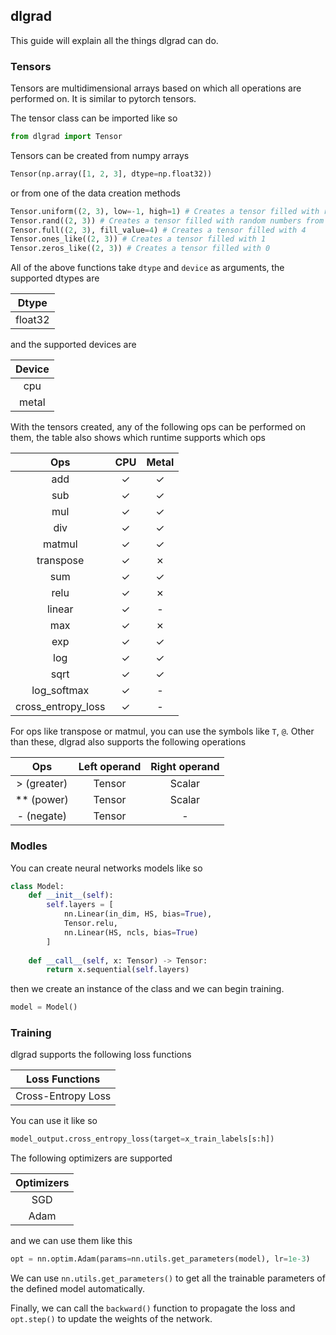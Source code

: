 ## dlgrad

This guide will explain all the things dlgrad can do.

### Tensors

Tensors are multidimensional arrays based on which all operations are performed on. It is similar to pytorch tensors.

The tensor class can be imported like so

```python
from dlgrad import Tensor
```

Tensors can be created from numpy arrays

```python
Tensor(np.array([1, 2, 3], dtype=np.float32))
```

or from one of the data creation methods

```python
Tensor.uniform((2, 3), low=-1, high=1) # Creates a tensor filled with random numbers from a uniform distribution on the interval [low, high)
Tensor.rand((2, 3)) # Creates a tensor filled with random numbers from a uniform distribution on the interval [0, 1)
Tensor.full((2, 3), fill_value=4) # Creates a tensor filled with 4
Tensor.ones_like((2, 3)) # Creates a tensor filled with 1
Tensor.zeros_like((2, 3)) # Creates a tensor filled with 0
```

All of the above functions take ```dtype``` and ```device``` as arguments, the supported dtypes are

| Dtype |
| :---: |
| float32 |

and the supported devices are

| Device |
| :---: |
| cpu |
| metal |

With the tensors created, any of the following ops can be performed on them, the table also shows which runtime supports which ops

| Ops | CPU | Metal |
| :---: | :---: | :---: |
| add | &check; | &check;|
| sub | &check; | &check; | 
| mul | &check; | &check; |
| div | &check; | &check; | 
| matmul | &check; | &check; | 
| transpose | &check; | &cross; |
| sum | &check; | &check; |
| relu | &check; | &cross; |
| linear | &check; | - |
| max | &check; | &cross; |
| exp | &check; | &check; |
| log | &check; | &check; |
| sqrt | &check; | &check; |
| log_softmax | &check; |  - |
| cross_entropy_loss | &check; | - | 

For ops like transpose or matmul, you can use the symbols like ```T```, ```@```. Other than these, dlgrad also supports the following operations


| Ops | Left operand | Right operand |
| :---: | :---: | :---: |
| > (greater) | Tensor | Scalar |
| ** (power) | Tensor | Scalar |
| - (negate) | Tensor | - |

### Modles

You can create neural networks models like so

```python
class Model:
    def __init__(self):
        self.layers = [
            nn.Linear(in_dim, HS, bias=True),
            Tensor.relu,
            nn.Linear(HS, ncls, bias=True)
        ]
    
    def __call__(self, x: Tensor) -> Tensor: 
        return x.sequential(self.layers)
```

then we create an instance of the class and we can begin training.

```python
model = Model()
```

### Training

dlgrad supports the following loss functions

| Loss Functions |
| :---: |
| Cross-Entropy Loss |

You can use it like so

```python
model_output.cross_entropy_loss(target=x_train_labels[s:h])
```

The following optimizers are supported

| Optimizers |
| :---: |
| SGD |
| Adam |

and we can use them like this

```python
opt = nn.optim.Adam(params=nn.utils.get_parameters(model), lr=1e-3)
```

We can use ```nn.utils.get_parameters()``` to get all the trainable parameters of the defined model automatically.

Finally, we can call the ```backward()``` function to propagate the loss and ```opt.step()``` to update the weights of the network.

